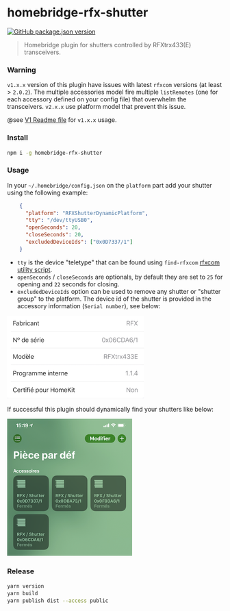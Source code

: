 # homebridge-rfx-shutter

[![GitHub package.json version](https://img.shields.io/github/package-json/v/howm/homebridge-rfx-shutter)](https://www.npmjs.com/package/homebridge-rfx-shutter)

> Homebridge plugin for shutters controlled by RFXtrx433(E) transceivers.

### Warning

`v1.x.x` version of this plugin have issues with latest `rfxcom` versions (at least > `2.0.2`). The multiple accessories model fire multiple `listRemotes` (one for each accessory defined on your config file) that overwhelm the transceivers. `v2.x.x` use platform model that prevent this issue.

@see [V1 Readme file](V1_README.md) for `v1.x.x` usage.

### Install

```bash
npm i -g homebridge-rfx-shutter
```

### Usage

In your `~/.homebridge/config.json` on the `platform` part add your shutter using the following example:

```json
    {
      "platform": "RFXShutterDynamicPlatform",
      "tty": "/dev/ttyUSB0",
      "openSeconds": 20,
      "closeSeconds": 20,
      "excludedDeviceIds": ["0x0D7337/1"]
    }
```

- `tty` is the device "teletype" that can be found using `find-rfxcom` [rfxcom utility script](https://github.com/rfxcom/node-rfxcom#utility-scripts).
- `openSeconds` / `closeSeconds` are optionals, by default they are set to `25` for opening and `22` seconds for closing.
- `excludedDeviceIds` option can be used to remove any shutter or "shutter group" to the platform. The device id of the shutter is provided in the accessory information (`Serial number`), see below:

![Accessory Information](images/accessory-information.png)

If successful this plugin should dynamically find your shutters like below:

![Accessory Information](images/accessory-detected.png)

### Release

```bash
yarn version
yarn build
yarn publish dist --access public
```
